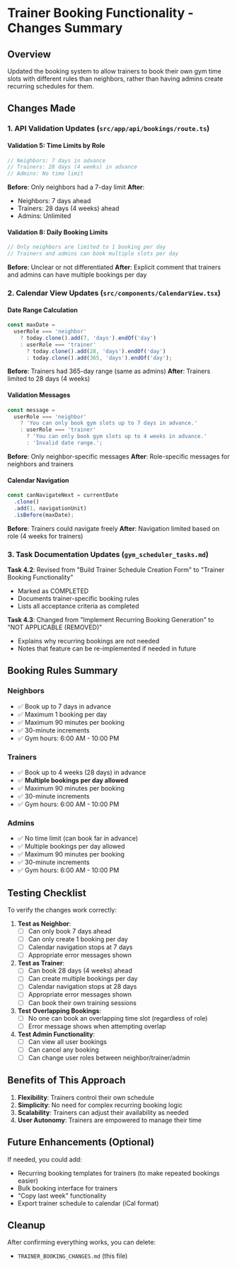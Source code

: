 # Trainer Booking Functionality - Changes Summary

## Overview

Updated the booking system to allow trainers to book their own gym time slots with different rules than neighbors, rather than having admins create recurring schedules for them.

## Changes Made

### 1. API Validation Updates (`src/app/api/bookings/route.ts`)

#### Validation 5: Time Limits by Role

```typescript
// Neighbors: 7 days in advance
// Trainers: 28 days (4 weeks) in advance
// Admins: No time limit
```

**Before**: Only neighbors had a 7-day limit
**After**:

- Neighbors: 7 days ahead
- Trainers: 28 days (4 weeks) ahead
- Admins: Unlimited

#### Validation 8: Daily Booking Limits

```typescript
// Only neighbors are limited to 1 booking per day
// Trainers and admins can book multiple slots per day
```

**Before**: Unclear or not differentiated
**After**: Explicit comment that trainers and admins can have multiple bookings per day

### 2. Calendar View Updates (`src/components/CalendarView.tsx`)

#### Date Range Calculation

```typescript
const maxDate =
  userRole === 'neighbor'
    ? today.clone().add(7, 'days').endOf('day')
    : userRole === 'trainer'
      ? today.clone().add(28, 'days').endOf('day')
      : today.clone().add(365, 'days').endOf('day');
```

**Before**: Trainers had 365-day range (same as admins)
**After**: Trainers limited to 28 days (4 weeks)

#### Validation Messages

```typescript
const message =
  userRole === 'neighbor'
    ? 'You can only book gym slots up to 7 days in advance.'
    : userRole === 'trainer'
      ? 'You can only book gym slots up to 4 weeks in advance.'
      : 'Invalid date range.';
```

**Before**: Only neighbor-specific messages
**After**: Role-specific messages for neighbors and trainers

#### Calendar Navigation

```typescript
const canNavigateNext = currentDate
  .clone()
  .add(1, navigationUnit)
  .isBefore(maxDate);
```

**Before**: Trainers could navigate freely
**After**: Navigation limited based on role (4 weeks for trainers)

### 3. Task Documentation Updates (`gym_scheduler_tasks.md`)

**Task 4.2**: Revised from "Build Trainer Schedule Creation Form" to "Trainer Booking Functionality"

- Marked as COMPLETED
- Documents trainer-specific booking rules
- Lists all acceptance criteria as completed

**Task 4.3**: Changed from "Implement Recurring Booking Generation" to "NOT APPLICABLE (REMOVED)"

- Explains why recurring bookings are not needed
- Notes that feature can be re-implemented if needed in future

## Booking Rules Summary

### Neighbors

- ✅ Book up to 7 days in advance
- ✅ Maximum 1 booking per day
- ✅ Maximum 90 minutes per booking
- ✅ 30-minute increments
- ✅ Gym hours: 6:00 AM - 10:00 PM

### Trainers

- ✅ Book up to 4 weeks (28 days) in advance
- ✅ **Multiple bookings per day allowed**
- ✅ Maximum 90 minutes per booking
- ✅ 30-minute increments
- ✅ Gym hours: 6:00 AM - 10:00 PM

### Admins

- ✅ No time limit (can book far in advance)
- ✅ Multiple bookings per day allowed
- ✅ Maximum 90 minutes per booking
- ✅ 30-minute increments
- ✅ Gym hours: 6:00 AM - 10:00 PM

## Testing Checklist

To verify the changes work correctly:

1. **Test as Neighbor**:
   - [ ] Can only book 7 days ahead
   - [ ] Can only create 1 booking per day
   - [ ] Calendar navigation stops at 7 days
   - [ ] Appropriate error messages shown

2. **Test as Trainer**:
   - [ ] Can book 28 days (4 weeks) ahead
   - [ ] Can create multiple bookings per day
   - [ ] Calendar navigation stops at 28 days
   - [ ] Appropriate error messages shown
   - [ ] Can book their own training sessions

3. **Test Overlapping Bookings**:
   - [ ] No one can book an overlapping time slot (regardless of role)
   - [ ] Error message shows when attempting overlap

4. **Test Admin Functionality**:
   - [ ] Can view all user bookings
   - [ ] Can cancel any booking
   - [ ] Can change user roles between neighbor/trainer/admin

## Benefits of This Approach

1. **Flexibility**: Trainers control their own schedule
2. **Simplicity**: No need for complex recurring booking logic
3. **Scalability**: Trainers can adjust their availability as needed
4. **User Autonomy**: Trainers are empowered to manage their time

## Future Enhancements (Optional)

If needed, you could add:

- Recurring booking templates for trainers (to make repeated bookings easier)
- Bulk booking interface for trainers
- "Copy last week" functionality
- Export trainer schedule to calendar (iCal format)

## Cleanup

After confirming everything works, you can delete:

- `TRAINER_BOOKING_CHANGES.md` (this file)
